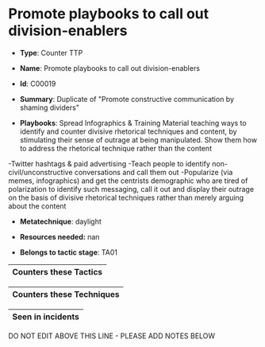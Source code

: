 # Promote playbooks to call out division-enablers

* **Type**: Counter TTP

* **Name**: Promote playbooks to call out division-enablers

* **Id**: C00019

* **Summary**: Duplicate of "Promote constructive communication by shaming dividers"

* **Playbooks**: Spread Infographics & Training Material teaching ways to identify and counter divisive rhetorical techniques and content, by stimulating their sense of outrage at being manipulated. Show them how to address the rhetorical technique rather than the content

-Twitter hashtags & paid advertising
-Teach people to identify non-civil/unconstructive conversations and call them out
-Popularize (via memes, infographics) and get the centrists demographic who are tired of polarization to identify such messaging, call it out and display their outrage on the basis of divisive rhetorical techniques rather than merely arguing about the content


* **Metatechnique**: daylight

* **Resources needed:** nan

* **Belongs to tactic stage**: TA01


| Counters these Tactics |
| ---------------------- |



| Counters these Techniques |
| ------------------------- |



| Seen in incidents |
| ----------------- |


DO NOT EDIT ABOVE THIS LINE - PLEASE ADD NOTES BELOW